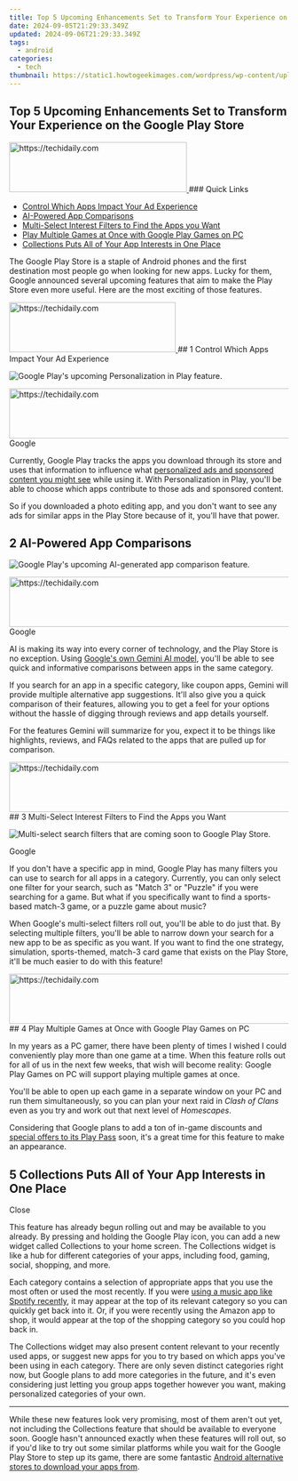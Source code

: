 ```yaml
---
title: Top 5 Upcoming Enhancements Set to Transform Your Experience on the Google Play Store
date: 2024-09-05T21:29:33.349Z
updated: 2024-09-06T21:29:33.349Z
tags:
  - android
categories:
  - tech
thumbnail: https://static1.howtogeekimages.com/wordpress/wp-content/uploads/2024/07/34.jpg
---
```


## Top 5 Upcoming Enhancements Set to Transform Your Experience on the Google Play Store

<!-- affiliate ads begin -->
<a href="https://wigfever.sjv.io/c/5597632/2014857/22899" target="_top" id="2014857">
  <img src="//a.impactradius-go.com/display-ad/22899-2014857" border="0" alt="https://techidaily.com" width="320" height="90"/>
</a>
<img height="0" width="0" src="https://wigfever.sjv.io/i/5597632/2014857/22899" style="position:absolute;visibility:hidden;" border="0" />
<!-- affiliate ads end -->
### Quick Links

* [Control Which Apps Impact Your Ad Experience](https://video-screen-grab.techidaily.com/updated-2024-approved-best-video-editor-for-recorded-webcam-videos/)
* [AI-Powered App Comparisons](https://remote-screen-capture.techidaily.com/updated-in-2024-chromebook-shutter-mastery-in-four-steps-only/)
* [Multi-Select Interest Filters to Find the Apps you Want](https://eaxpv-info.techidaily.com/new-2024-approved-how-does-youtube-count-views-its-not-as-simple-as-you-think/)
* [Play Multiple Games at Once with Google Play Games on PC](https://fox-friendly.techidaily.com/new-2024-approved-quick-fixes-for-privacy-concerns-in-piscart-images/)
* [Collections Puts All of Your App Interests in One Place](https://android-unlock.techidaily.com/in-2024-delete-gmail-account-withwithout-password-on-samsung-galaxy-s24plus-by-drfone-android/)

 The Google Play Store is a staple of Android phones and the first destination most people go when looking for new apps. Lucky for them, Google announced several upcoming features that aim to make the Play Store even more useful. Here are the most exciting of those features.

<!-- affiliate ads begin -->
<a href="https://aligracehair.sjv.io/c/5597632/2135400/19272" target="_top" id="2135400">
  <img src="//a.impactradius-go.com/display-ad/19272-2135400" border="0" alt="https://techidaily.com" width="300" height="90"/>
</a>
<img height="0" width="0" src="https://aligracehair.sjv.io/i/5597632/2135400/19272" style="position:absolute;visibility:hidden;" border="0" />
<!-- affiliate ads end -->
## 1  Control Which Apps Impact Your Ad Experience 

![Google Play's upcoming Personalization in Play feature.](https://static1.howtogeekimages.com/wordpress/wp-content/uploads/2024/07/personalization-in-play.jpeg) 

<!-- affiliate ads begin -->
<a href="https://appsumo.8odi.net/c/5597632/2118314/7443" target="_top" id="2118314">
  <img src="//a.impactradius-go.com/display-ad/7443-2118314" border="0" alt="https://techidaily.com" width="728" height="90"/>
</a>
<img height="0" width="0" src="https://appsumo.8odi.net/i/5597632/2118314/7443" style="position:absolute;visibility:hidden;" border="0" />
<!-- affiliate ads end -->
Google

 Currently, Google Play tracks the apps you download through its store and uses that information to influence what [personalized ads and sponsored content you might see](https://youtube-docs.techidaily.com/approved-beginning-the-video-odyssey-how-to-create-an-engaging-youtube-channel/) while using it. With Personalization in Play, you'll be able to choose which apps contribute to those ads and sponsored content.

 So if you downloaded a photo editing app, and you don't want to see any ads for similar apps in the Play Store because of it, you'll have that power.

## 2  AI-Powered App Comparisons 

![Google Play's upcoming AI-generated app comparison feature.](https://static1.howtogeekimages.com/wordpress/wp-content/uploads/2024/07/ai-comparisons.jpeg) 

<!-- affiliate ads begin -->
<a href="https://unicoeye.pxf.io/c/5597632/2134491/18498" target="_top" id="2134491">
  <img src="//a.impactradius-go.com/display-ad/18498-2134491" border="0" alt="https://techidaily.com" width="728" height="90"/>
</a>
<img height="0" width="0" src="https://unicoeye.pxf.io/i/5597632/2134491/18498" style="position:absolute;visibility:hidden;" border="0" />
<!-- affiliate ads end -->
Google

 AI is making its way into every corner of technology, and the Play Store is no exception. Using [Google's own Gemini AI model](https://youtube-lab.techidaily.com/24-unleash-creativity-without-breaking-the-bank-top-9-affordable-editors/), you'll be able to see quick and informative comparisons between apps in the same category.

 If you search for an app in a specific category, like coupon apps, Gemini will provide multiple alternative app suggestions. It'll also give you a quick comparison of their features, allowing you to get a feel for your options without the hassle of digging through reviews and app details yourself.

 For the features Gemini will summarize for you, expect it to be things like highlights, reviews, and FAQs related to the apps that are pulled up for comparison.

<!-- affiliate ads begin -->
<a href="https://ephamedtechinc.pxf.io/c/5597632/2139322/26400" target="_top" id="2139322">
  <img src="//a.impactradius-go.com/display-ad/26400-2139322" border="0" alt="https://techidaily.com" width="728" height="90"/>
</a>
<img height="0" width="0" src="https://ephamedtechinc.pxf.io/i/5597632/2139322/26400" style="position:absolute;visibility:hidden;" border="0" />
<!-- affiliate ads end -->
## 3  Multi-Select Interest Filters to Find the Apps you Want 

![Multi-select search filters that are coming soon to Google Play Store.](https://static1.howtogeekimages.com/wordpress/wp-content/uploads/2024/07/multi-select-filters.gif) 

Google

 If you don't have a specific app in mind, Google Play has many filters you can use to search for all apps in a category. Currently, you can only select one filter for your search, such as "Match 3" or "Puzzle" if you were searching for a game. But what if you specifically want to find a sports-based match-3 game, or a puzzle game about music?

 When Google's multi-select filters roll out, you'll be able to do just that. By selecting multiple filters, you'll be able to narrow down your search for a new app to be as specific as you want. If you want to find the one strategy, simulation, sports-themed, match-3 card game that exists on the Play Store, it'll be much easier to do with this feature!

<!-- affiliate ads begin -->
<a href="https://ephamedtechinc.pxf.io/c/5597632/2136627/26400" target="_top" id="2136627">
  <img src="//a.impactradius-go.com/display-ad/26400-2136627" border="0" alt="https://techidaily.com" width="728" height="90"/>
</a>
<img height="0" width="0" src="https://ephamedtechinc.pxf.io/i/5597632/2136627/26400" style="position:absolute;visibility:hidden;" border="0" />
<!-- affiliate ads end -->
## 4  Play Multiple Games at Once with Google Play Games on PC 

 In my years as a PC gamer, there have been plenty of times I wished I could conveniently play more than one game at a time. When this feature rolls out for all of us in the next few weeks, that wish will become reality: Google Play Games on PC will support playing multiple games at once.

 You'll be able to open up each game in a separate window on your PC and run them simultaneously, so you can plan your next raid in _Clash of Clans_ even as you try and work out that next level of _Homescapes_.

 Considering that Google plans to add a ton of in-game discounts and [special offers to its Play Pass](https://techno-recovery.techidaily.com/multi-photo-uploads-made-easy-a-step-by-step-guide-for-facebook/) soon, it's a great time for this feature to make an appearance.

## 5  Collections Puts All of Your App Interests in One Place 

Close 

 This feature has already begun rolling out and may be available to you already. By pressing and holding the Google Play icon, you can add a new widget called Collections to your home screen. The Collections widget is like a hub for different categories of your apps, including food, gaming, social, shopping, and more.

 Each category contains a selection of appropriate apps that you use the most often or used the most recently. If you were [using a music app like Spotify recently](https://instagram-videos.techidaily.com/updated-ownership-guidelines-for-instagram-music-for-2024/), it may appear at the top of its relevant category so you can quickly get back into it. Or, if you were recently using the Amazon app to shop, it would appear at the top of the shopping category so you could hop back in.

 The Collections widget may also present content relevant to your recently used apps, or suggest new apps for you to try based on which apps you've been using in each category. There are only seven distinct categories right now, but Google plans to add more categories in the future, and it's even considering just letting you group apps together however you want, making personalized categories of your own.

---

 While these new features look very promising, most of them aren't out yet, not including the Collections feature that should be available to everyone soon. Google hasn't announced exactly when these features will roll out, so if you'd like to try out some similar platforms while you wait for the Google Play Store to step up its game, there are some fantastic [Android alternative stores to download your apps from](https://extra-resources.techidaily.com/updated-assessing-luminance-for-hd-raises-questions/).

<ins class="adsbygoogle"
     style="display:block"
     data-ad-format="autorelaxed"
     data-ad-client="ca-pub-7571918770474297"
     data-ad-slot="1223367746"></ins>



<ins class="adsbygoogle"
     style="display:block"
     data-ad-client="ca-pub-7571918770474297"
     data-ad-slot="8358498916"
     data-ad-format="auto"
     data-full-width-responsive="true"></ins>


